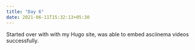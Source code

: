 ```yaml
---
title: "Day 6"
date: 2021-06-11T15:32:13+05:30
---
```


Started over with with my Hugo site, was able to embed asciinema videos successfully.